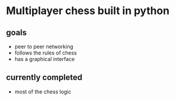 # Multiplayer chess built in python
## goals
* peer to peer networking
* follows the rules of chess
* has a graphical interface

## currently completed
* most of the chess logic
